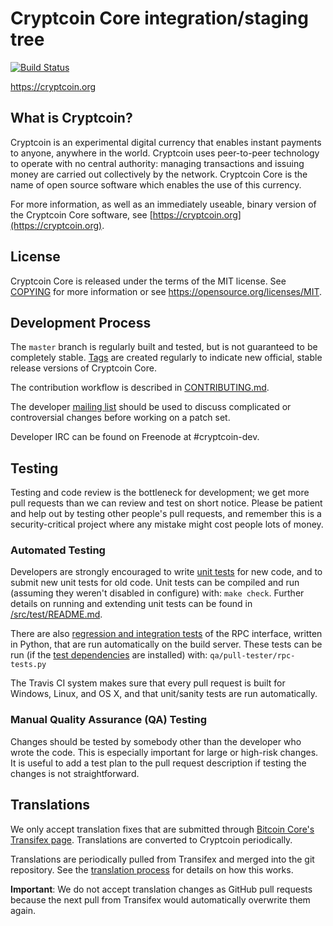 Cryptcoin Core integration/staging tree
=====================================

[![Build Status](https://travis-ci.org/cryptcoin-project/cryptcoin.svg?branch=master)](https://travis-ci.org/cryptcoin-project/cryptcoin)

https://cryptcoin.org

What is Cryptcoin?
----------------

Cryptcoin is an experimental digital currency that enables instant payments to
anyone, anywhere in the world. Cryptcoin uses peer-to-peer technology to operate
with no central authority: managing transactions and issuing money are carried
out collectively by the network. Cryptcoin Core is the name of open source
software which enables the use of this currency.

For more information, as well as an immediately useable, binary version of
the Cryptcoin Core software, see [https://cryptcoin.org](https://cryptcoin.org).

License
-------

Cryptcoin Core is released under the terms of the MIT license. See [COPYING](COPYING) for more
information or see https://opensource.org/licenses/MIT.

Development Process
-------------------

The `master` branch is regularly built and tested, but is not guaranteed to be
completely stable. [Tags](https://github.com/cryptcoin-project/cryptcoin/tags) are created
regularly to indicate new official, stable release versions of Cryptcoin Core.

The contribution workflow is described in [CONTRIBUTING.md](CONTRIBUTING.md).

The developer [mailing list](https://groups.google.com/forum/#!forum/cryptcoin-dev)
should be used to discuss complicated or controversial changes before working
on a patch set.

Developer IRC can be found on Freenode at #cryptcoin-dev.

Testing
-------

Testing and code review is the bottleneck for development; we get more pull
requests than we can review and test on short notice. Please be patient and help out by testing
other people's pull requests, and remember this is a security-critical project where any mistake might cost people
lots of money.

### Automated Testing

Developers are strongly encouraged to write [unit tests](src/test/README.md) for new code, and to
submit new unit tests for old code. Unit tests can be compiled and run
(assuming they weren't disabled in configure) with: `make check`. Further details on running
and extending unit tests can be found in [/src/test/README.md](/src/test/README.md).

There are also [regression and integration tests](/qa) of the RPC interface, written
in Python, that are run automatically on the build server.
These tests can be run (if the [test dependencies](/qa) are installed) with: `qa/pull-tester/rpc-tests.py`

The Travis CI system makes sure that every pull request is built for Windows, Linux, and OS X, and that unit/sanity tests are run automatically.

### Manual Quality Assurance (QA) Testing

Changes should be tested by somebody other than the developer who wrote the
code. This is especially important for large or high-risk changes. It is useful
to add a test plan to the pull request description if testing the changes is
not straightforward.

Translations
------------

We only accept translation fixes that are submitted through [Bitcoin Core's Transifex page](https://www.transifex.com/projects/p/bitcoin/).
Translations are converted to Cryptcoin periodically.

Translations are periodically pulled from Transifex and merged into the git repository. See the
[translation process](doc/translation_process.md) for details on how this works.

**Important**: We do not accept translation changes as GitHub pull requests because the next
pull from Transifex would automatically overwrite them again.
